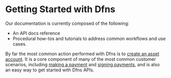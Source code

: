 # Getting Started with Dfns

Our documentation is currently composed of the following:

* An API docs reference 
* Procedural how-tos and tutorials to address common workflows and use cases.

By far the most common action performed with Dfns is to [create an asset account](/solution-architecture/data/gitbook/api-docs/assets/CreateAssetAccount.md). It is a core component of many of the most common customer scenarios, including [making a payment](/solution-architecture/data/gitbook/use-cases/Payments/NoPolicySimplePaymentScenario.md) and [signing payments](/solution-architecture/data/gitbook/use-cases/Payments/NoPolicySignatureScenario.md), and is also an easy way to get started with Dfns APIs. 

<!--- You can explore the API reference documentation, or dive into one of our procedural guides to help you perform a task or address a use case. --->






